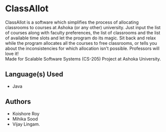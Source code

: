 # ClassAllot

ClassAllot is a software which simplifies the process of allocating classrooms to courses at Ashoka (or any other) university. Just input the list of courses along with faculty preferences, the list of classrooms and the list of available time slots and let the program do its magic. Sit back and relax while the program allocates all the courses to free classrooms, or tells you about the inconsistencies for which allocation isn't possible. Professors will love it!<br />
Made for Scalable Software Systems (CS-205) Project at Ashoka University.

## Language(s) Used

- Java

## Authors

- Koishore Roy
- Mihika Sood
- Vijay Lingam.

